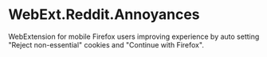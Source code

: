 # WebExt.Reddit.Annoyances
WebExtension for mobile Firefox users improving experience by auto setting "Reject non-essential" cookies and "Continue with Firefox".
